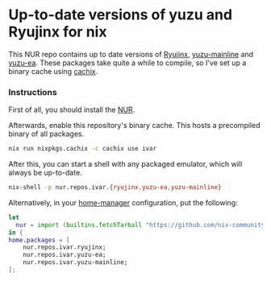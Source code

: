 # Up-to-date versions of yuzu and Ryujinx for nix
This NUR repo contains up to date versions of [Ryujinx](https://github.com/ryujinx/ryujinx), [yuzu-mainline](https://github.com/yuzu-emu/yuzu-mainline) and [yuzu-ea](https://github.com/pineappleEA/pineapple-src).
These packages take quite a while to compile, so I've set up a binary cache using [cachix](https://app.cachix.org/).

### Instructions
First of all, you should install the [NUR](https://github.com/nix-community/NUR).

Afterwards, enable this repository's binary cache. This hosts a precompiled binary of all packages.
```bash
nix run nixpkgs.cachix -c cachix use ivar
```

After this, you can start a shell with any packaged emulator, which will always be up-to-date.
```bash
nix-shell -p nur.repos.ivar.{ryujinx,yuzu-ea,yuzu-mainline}
```

Alternatively, in your [home-manager](https://github.com/nix-community/home-manager) configuration, put the following:
```nix
let
  nur = import (builtins.fetchTarball "https://github.com/nix-community/NUR/archive/master.tar.gz") { inherit pkgs; };
in {
home.packages = [
	nur.repos.ivar.ryujinx;
	nur.repos.ivar.yuzu-ea;
	nur.repos.ivar.yuzu-mainline;
];
```
